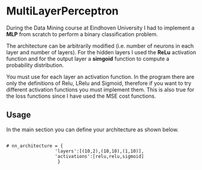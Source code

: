 # MultiLayerPerceptron
During the Data Mining course at Eindhoven University I had to implement a **MLP** from scratch to perform a binary classification problem.


The architecture can be arbitrarily modified (i.e. number of neurons in each layer and number of layers).
For the hidden layers I used the **ReLu** activation function and for the output layer a **simgoid** function to compute a probability distribution.

You must use for each layer an activation function. 
In the program there are only the definitions of Relu, LRelu and Sigmoid, therefore if you want to try different activation functions you must implement them.
This is also true for the loss functions since I have used the MSE cost functions.

## Usage

In the main section you can define your architecture as shown below.
  
<pre><code class="python">
# nn_architecture = {
                  'layers':[(10,2),(10,10),(1,10)],
                  'activations':[relu,relu,sigmoid]
                   }
</code></pre>



